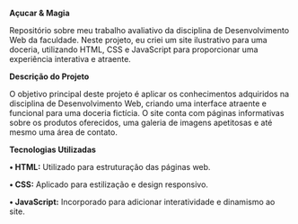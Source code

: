 **Açucar & Magia**

Repositório sobre meu trabalho avaliativo da disciplina de Desenvolvimento Web da faculdade. Neste projeto, eu criei um site ilustrativo para uma doceria, utilizando HTML, CSS e JavaScript para proporcionar uma experiência interativa e atraente.


**Descrição do Projeto**

O objetivo principal deste projeto é aplicar os conhecimentos adquiridos na disciplina de Desenvolvimento Web, criando uma interface atraente e funcional para uma doceria fictícia. O site conta com páginas informativas sobre os produtos oferecidos, uma galeria de imagens apetitosas e até mesmo uma área de contato.


**Tecnologias Utilizadas**

**• HTML:** Utilizado para estruturação das páginas web.

**• CSS:** Aplicado para estilização e design responsivo.

**•  JavaScript:** Incorporado para adicionar interatividade e dinamismo ao site.
